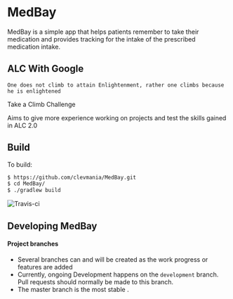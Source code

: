 # MedBay
MedBay is a simple app that helps patients remember to take their medication 
and provides tracking for the intake of the prescribed medication intake.

## ALC With Google

`One does not climb to attain Enlightenment, rather one climbs because he is enlightened`

Take a Climb Challenge

Aims to give more experience working on projects and test the skills gained in ALC 2.0

## Build

To build:

```bash
$ https://github.com/clevmania/MedBay.git
$ cd MedBay/
$ ./gradlew build
```
![Travis-ci](https://travis-ci.org/clevmania/MedBay.svg)

## Developing MedBay ##

#### Project branches ####

* Several branches can and will be created as the work progress or features are added
* Currently, ongoing Development happens on the `development` branch. Pull requests should
  normally be made to this branch.
* The master branch is the most stable .
